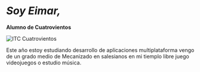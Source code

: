 # _Soy Eimar,_
**Alumno de Cuatrovientos**

![ITC Cuatrovientos](https://lh3.googleusercontent.com/proxy/pZokvDxsG5U-nEncCeZ_NYMGVK3Jkm8cJMxc6rvWEGPD9VbNdksdvnh-6Y76ssWoVXN0Iju-rha2g1tfKAcM0RbyvmF5hfZasyX1CD8CtZEw5dKCabM_wi5YMmuIafT2zT7jgk_yamynITLTZch9CbhbkwYjSd0Md6I)

Este año estoy estudiando desarrollo de aplicaciones multiplataforma vengo de un grado medio de Mecanizado en salesianos en mi tiemplo libre juego videojuegos o estudio música.

